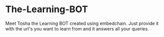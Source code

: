 # The-Learning-BOT
Meet Tosha the Learning BOT created using embedchain. Just provide it with the url's you want to learn from and it answers all your queries.
